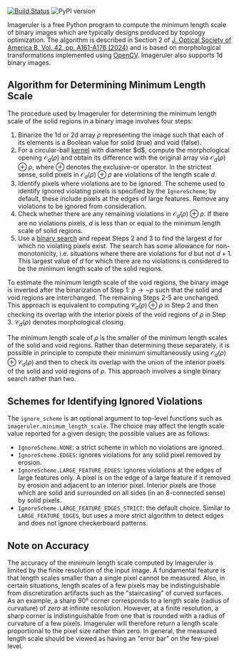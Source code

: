 [![Build Status](https://github.com/NanoComp/imageruler/workflows/CI/badge.svg)](https://github.com/NanoComp/imageruler/actions)
![PyPI version](https://img.shields.io/pypi/v/imageruler)

Imageruler is a free Python program to compute the minimum length scale of binary images which are typically designs produced by topology optimization. The algorithm is described in Section 2 of [J. Optical Society of America B, Vol. 42, pp. A161-A176 (2024)](https://opg.optica.org/josab/abstract.cfm?uri=josab-41-2-A161) and is based on morphological transformations implemented using [OpenCV](https://github.com/opencv/opencv). Imageruler also supports 1d binary images.

## Algorithm for Determining Minimum Length Scale

The procedure used by Imageruler for determining the minimum length scale of the solid regions in a binary image involves four steps:

1. Binarize the 1d or 2d array $\rho$ representing the image such that each of its elements is a Boolean value for solid (true) and void (false).
2. For a circular-ball [kernel](https://en.wikipedia.org/wiki/Kernel_(image_processing)) with diameter $d$, compute the morphological opening $\mathcal{O}_d(\rho)$ and obtain its difference with the original array via $\mathcal{O}_d(\rho) \oplus \rho$, where $\oplus$ denotes the exclusive-or operator. In the strictest sense, solid pixels in $\mathcal{O}_d(\rho) \oplus \rho$ are violations of the length scale $d$.
3. Identify pixels where violations are to be ignored. The scheme used to identify ignored violating pixels is specified by the `IgnoreScheme`; by default, these include pixels at the edges of large features. Remove any violations to be ignored from consideration.
4. Check whether there are any remaining violations in $\mathcal{O}_d(\rho) \oplus \rho$. If there are no violations pixels, $d$ is less than or equal to the minimum length scale of solid regions.
5. Use a [binary search](https://en.wikipedia.org/wiki/Binary_search_algorithm) and repeat Steps 2 and 3 to find the largest $d$ for which no violating pixels exist. The search has some allowance for non-monotonicity, i.e. situations where there are violations for $d$ but not $d + 1$. This largest value of $d$ for which there are no violations is considered to be the minimum length scale of the solid regions.

To estimate the minimum length scale of the void regions, the binary image is inverted after the binarization of Step 1: $\rho \rightarrow \neg \rho$ such that the solid and void regions are interchanged. The remaining Steps 2-5 are unchanged. This approach is equivalent to computing $\mathcal{C}_d(\rho) \oplus \rho$ in Step 2 and then checking its overlap with the interior pixels of the void regions of $\rho$ in Step 3. $\mathcal{C}_d(\rho)$ denotes morphological closing.

The minimum length scale of $\rho$ is the smaller of the minimum length scales of the solid and void regions. Rather than determining these separately, it is possible in principle to compute their minimum simultaneously using $\mathcal{O}_d(\rho) \oplus \mathcal{C}_d(\rho)$ and then to check its overlap with the union of the interior pixels of the solid and void regions of $\rho$. This approach involves a single binary search rather than two.

## Schemes for Identifying Ignored Violations
The `ignore_scheme` is an optional argument to top-level functions such as `imageruler.minimum_length_scale`. The choice may affect the length scale value reported for a given design; the possible values are as follows:

- `IgnoreScheme.NONE`: a strict scheme in which no violations are ignored.
- `IgnoreScheme.EDGES`: ignores violations for any solid pixel removed by erosion.
- `IgnoreScheme.LARGE_FEATURE_EDGES`: ignores violations at the edges of large features only. A pixel is on the edge of a large feature if it removed by erosion and adjacent to an interior pixel. Interior pixels are those which are solid and surrounded on all sides (in an 8-connected sense) by solid pixels.
- `IgnoreScheme.LARGE_FEATURE_EDGES_STRICT`: the default choice. Similar to `LARGE_FEATURE_EDGES`, but uses a more strict algorithm to detect edges and does not ignore checkerboard patterns.

## Note on Accuracy

The accuracy of the minimum length scale computed by Imageruler is limited by the finite resolution of the input image. A fundamental feature is that length scales smaller than a single pixel cannot be measured. Also, in certain situations, length scales of a few pixels may be indistinguishable from discretization artifacts such as the "staircasing" of curved surfaces. As an example, a sharp 90° corner corresponds to a length scale (radius of curvature) of *zero* at infinite resolution. However, at a finite resolution, a sharp corner is indistinguishable from one that is rounded with a radius of curvature of a few pixels. Imageruler will therefore return a length scale proportional to the pixel size rather than zero. In general, the measured length scale should be viewed as having an "error bar" on the few-pixel level.
